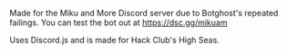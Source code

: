 Made for the Miku and More Discord server due to Botghost's repeated failings. You can test the bot out at https://dsc.gg/mikuam

Uses Discord.js and is made for Hack Club's High Seas.
